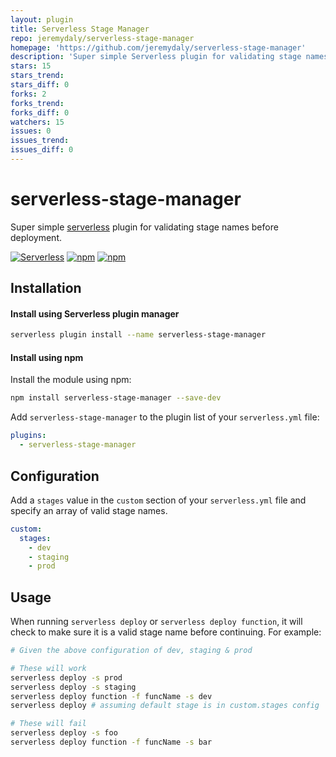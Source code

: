 ```yaml
---
layout: plugin
title: Serverless Stage Manager
repo: jeremydaly/serverless-stage-manager
homepage: 'https://github.com/jeremydaly/serverless-stage-manager'
description: 'Super simple Serverless plugin for validating stage names before deployment'
stars: 15
stars_trend: 
stars_diff: 0
forks: 2
forks_trend: 
forks_diff: 0
watchers: 15
issues: 0
issues_trend: 
issues_diff: 0
---
```



# serverless-stage-manager
Super simple [serverless](http://www.serverless.com) plugin for validating stage names before deployment.

[![Serverless](http://public.serverless.com/badges/v3.svg)](http://www.serverless.com)
[![npm](https://img.shields.io/npm/v/serverless-stage-manager.svg)](https://www.npmjs.com/package/serverless-stage-manager)
[![npm](https://img.shields.io/npm/l/serverless-stage-manager.svg)](https://www.npmjs.com/package/serverless-stage-manager)

## Installation

#### Install using Serverless plugin manager
```bash
serverless plugin install --name serverless-stage-manager
```

#### Install using npm

Install the module using npm:
```bash
npm install serverless-stage-manager --save-dev
```

Add `serverless-stage-manager` to the plugin list of your `serverless.yml` file:

```yaml
plugins:
  - serverless-stage-manager
```

## Configuration

Add a `stages` value in the `custom` section of your `serverless.yml` file and specify an array of valid stage names.

```yaml
custom:
  stages:
    - dev
    - staging
    - prod
```

## Usage

When running `serverless deploy` or `serverless deploy function`, it will check to make sure it is a valid stage name before continuing. For example:

```bash
# Given the above configuration of dev, staging & prod

# These will work
serverless deploy -s prod
serverless deploy -s staging
serverless deploy function -f funcName -s dev
serverless deploy # assuming default stage is in custom.stages config

# These will fail
serverless deploy -s foo
serverless deploy function -f funcName -s bar
```
